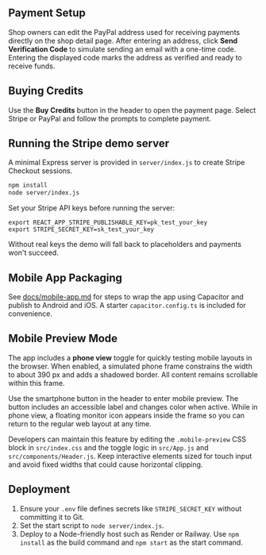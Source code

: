 ## Payment Setup

Shop owners can edit the PayPal address used for receiving payments directly on the shop detail page. After entering an address, click **Send Verification Code** to simulate sending an email with a one-time code. Entering the displayed code marks the address as verified and ready to receive funds.

## Buying Credits

Use the **Buy Credits** button in the header to open the payment page. Select Stripe or PayPal and follow the prompts to complete payment.

## Running the Stripe demo server

A minimal Express server is provided in `server/index.js` to create Stripe Checkout sessions.

```bash
npm install
node server/index.js
```

Set your Stripe API keys before running the server:

```
export REACT_APP_STRIPE_PUBLISHABLE_KEY=pk_test_your_key
export STRIPE_SECRET_KEY=sk_test_your_key
```

Without real keys the demo will fall back to placeholders and payments won't succeed.

## Mobile App Packaging

See [docs/mobile-app.md](docs/mobile-app.md) for steps to wrap the app using Capacitor and publish to Android and iOS. A starter `capacitor.config.ts` is included for convenience.

## Mobile Preview Mode

The app includes a **phone view** toggle for quickly testing mobile layouts in the browser. When enabled, a simulated phone frame constrains the width to about 390&nbsp;px and adds a shadowed border. All content remains scrollable within this frame.

Use the smartphone button in the header to enter mobile preview. The button includes an accessible label and changes color when active. While in phone view, a floating monitor icon appears inside the frame so you can return to the regular web layout at any time.

Developers can maintain this feature by editing the `.mobile-preview` CSS block in `src/index.css` and the toggle logic in `src/App.js` and `src/components/Header.js`. Keep interactive elements sized for touch input and avoid fixed widths that could cause horizontal clipping.

## Deployment

1. Ensure your `.env` file defines secrets like `STRIPE_SECRET_KEY` without committing it to Git.
2. Set the start script to `node server/index.js`.
3. Deploy to a Node-friendly host such as Render or Railway. Use `npm install` as the build command and `npm start` as the start command.